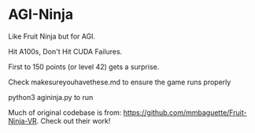 # AGI-Ninja
Like Fruit Ninja but for AGI. 

Hit A100s, Don't Hit CUDA Failures.  

First to 150 points (or level 42) gets a surprise. 

Check makesureyouhavethese.md to ensure the game runs properly

python3 agininja.py to run 

Much of original codebase is from: https://github.com/mmbaguette/Fruit-Ninja-VR. Check out their work!
